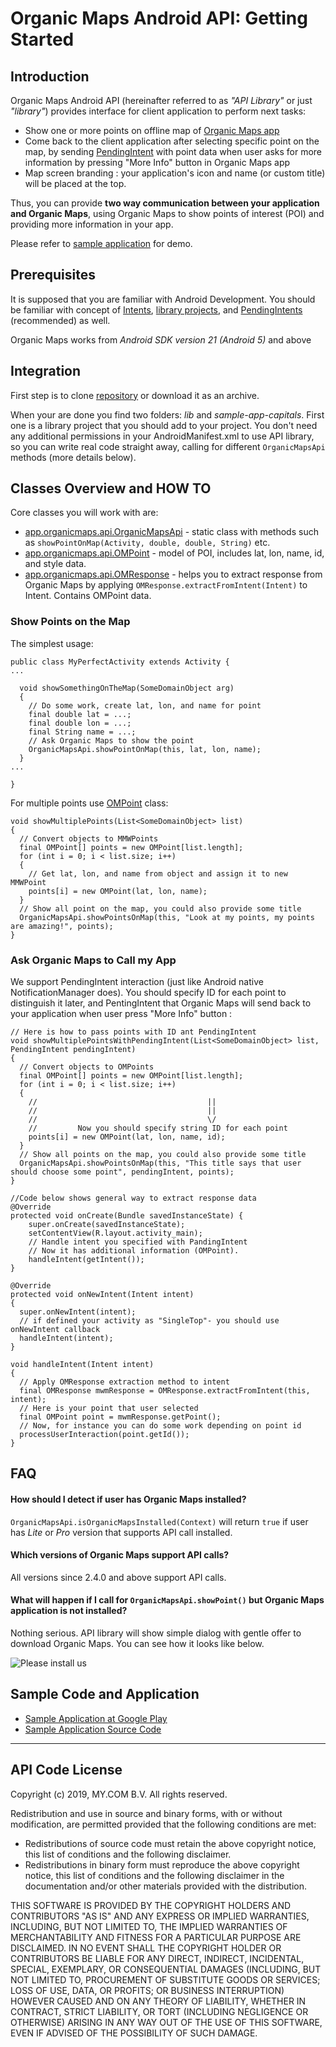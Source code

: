 # Organic Maps Android API: Getting Started

## Introduction

Organic Maps Android API (hereinafter referred to as *"API Library"* or just *"library"*)
provides interface for client application to perform next tasks:

* Show one or more points on offline map of [Organic Maps app][linkOM]
* Come back to the client application after selecting specific point on the map, by sending [PendingIntent][linkPIntent] with point data when user asks for more information by pressing "More Info" button in Organic Maps app
* Map screen branding : your application's icon and name (or custom title) will be placed at the top.

Thus, you can provide **two way communication between your application and Organic Maps**,
using Organic Maps to show points of interest (POI) and providing more information in your app.

Please refer to [sample application][linkSampleSource] for demo.

## Prerequisites

It is supposed that you are familiar with Android Development.
You should be familiar with concept of [Intents][linkIntents], [library projects][linkLibProj], and [PendingIntents][linkPIntent] (recommended) as well.

Organic Maps works from *Android SDK version 21 (Android 5)* and above

## Integration
First step is to clone [repository][linkRepo] or download it as an archive.

When your are done you find two folders: *lib* and *sample-app-capitals*. First one is a library project that you should add to your project.
You don't need any additional permissions in your AndroidManifest.xml to use API library, so you can write real code straight away, calling for different `OrganicMapsApi` methods (more details below).

## Classes Overview and HOW TO
Core classes you will work with are:

* [app.organicmaps.api.OrganicMapsApi][linkApiClass] - static class with methods such as `showPointOnMap(Activity, double, double, String)` etc.
* [app.organicmaps.api.OMPoint][linkPointClass] - model of POI, includes lat, lon, name, id, and style data.
* [app.organicmaps.api.OMResponse][linkRespClass] - helps you to extract response from Organic Maps by applying `OMResponse.extractFromIntent(Intent)` to Intent. Contains OMPoint data.

### Show Points on the Map

The simplest usage:

    public class MyPerfectActivity extends Activity {
    ...

      void showSomethingOnTheMap(SomeDomainObject arg)
      {
        // Do some work, create lat, lon, and name for point
        final double lat = ...;
        final double lon = ...;
        final String name = ...;
        // Ask Organic Maps to show the point
        OrganicMapsApi.showPointOnMap(this, lat, lon, name);
      }
    ...

    }

For multiple points use [OMPoint][linkPointClass] class:

    void showMultiplePoints(List<SomeDomainObject> list)
    {
      // Convert objects to MMWPoints
      final OMPoint[] points = new OMPoint[list.length];
      for (int i = 0; i < list.size; i++)
      {
        // Get lat, lon, and name from object and assign it to new MMWPoint
        points[i] = new OMPoint(lat, lon, name);
      }
      // Show all point on the map, you could also provide some title
      OrganicMapsApi.showPointsOnMap(this, "Look at my points, my points are amazing!", points);
    }


### Ask Organic Maps to Call my App

We support PendingIntent interaction (just like Android native
NotificationManager does). You should specify ID for each point to
distinguish it later, and PentingIntent that Organic Maps will send back to
your application when user press "More Info" button :

    // Here is how to pass points with ID ant PendingIntent
    void showMultiplePointsWithPendingIntent(List<SomeDomainObject> list, PendingIntent pendingIntent)
    {
      // Convert objects to OMPoints
      final OMPoint[] points = new OMPoint[list.length];
      for (int i = 0; i < list.size; i++)
      {
        //                                      ||
        //                                      ||
        //                                      \/
        //         Now you should specify string ID for each point
        points[i] = new OMPoint(lat, lon, name, id);
      }
      // Show all points on the map, you could also provide some title
      OrganicMapsApi.showPointsOnMap(this, "This title says that user should choose some point", pendingIntent, points);
    }

    //Code below shows general way to extract response data
    @Override
    protected void onCreate(Bundle savedInstanceState) {
        super.onCreate(savedInstanceState);
        setContentView(R.layout.activity_main);
        // Handle intent you specified with PandingIntent
        // Now it has additional information (OMPoint).
        handleIntent(getIntent());
    }

    @Override
    protected void onNewIntent(Intent intent)
    {
      super.onNewIntent(intent);
      // if defined your activity as "SingleTop"- you should use onNewIntent callback
      handleIntent(intent);
    }

    void handleIntent(Intent intent)
    {
      // Apply OMResponse extraction method to intent
      final OMResponse mwmResponse = OMResponse.extractFromIntent(this, intent);
      // Here is your point that user selected
      final OMPoint point = mwmResponse.getPoint();
      // Now, for instance you can do some work depending on point id
      processUserInteraction(point.getId());
    }

## FAQ

#### How should I detect if user has Organic Maps installed?
`OrganicMapsApi.isOrganicMapsInstalled(Context)` will return `true` if user has *Lite* or *Pro* version that supports API call installed.

#### Which versions of Organic Maps support API calls?
All versions since 2.4.0 and above support API calls.

#### What will happen if I call for `OrganicMapsApi.showPoint()` but Organic Maps application is not installed?
Nothing serious. API library will show simple dialog with gentle offer to download Organic Maps. You can see how it looks like below.

![Please install us](site/images/dlg.png)

## Sample Code and Application

* [Sample Application at Google Play][linkSampleGooglePlay]
* [Sample Application Source Code][linkSampleSource]

-------------------------------------------------------------------------------
## API Code License
Copyright (c) 2019, MY.COM B.V.
All rights reserved.

Redistribution and use in source and binary forms, with or without modification, are permitted provided that the following conditions are met:

* Redistributions of source code must retain the above copyright notice, this list of conditions and the following disclaimer.
* Redistributions in binary form must reproduce the above copyright notice, this list of conditions and the following disclaimer in the documentation and/or other materials provided with the distribution.

THIS SOFTWARE IS PROVIDED BY THE COPYRIGHT HOLDERS AND CONTRIBUTORS "AS IS" AND ANY EXPRESS OR IMPLIED WARRANTIES, INCLUDING, BUT NOT LIMITED TO, THE IMPLIED WARRANTIES OF MERCHANTABILITY AND FITNESS FOR A PARTICULAR PURPOSE ARE DISCLAIMED. IN NO EVENT SHALL THE COPYRIGHT HOLDER OR CONTRIBUTORS BE LIABLE FOR ANY DIRECT, INDIRECT, INCIDENTAL, SPECIAL, EXEMPLARY, OR CONSEQUENTIAL DAMAGES (INCLUDING, BUT NOT LIMITED TO, PROCUREMENT OF SUBSTITUTE GOODS OR SERVICES; LOSS OF USE, DATA, OR PROFITS; OR BUSINESS INTERRUPTION) HOWEVER CAUSED AND ON ANY THEORY OF LIABILITY, WHETHER IN CONTRACT, STRICT LIABILITY, OR TORT (INCLUDING NEGLIGENCE OR OTHERWISE) ARISING IN ANY WAY OUT OF THE USE OF THIS SOFTWARE, EVEN IF ADVISED OF THE POSSIBILITY OF SUCH DAMAGE.

[linkOM]: https://organicmaps.app/ "Organic Maps"
[linkPIntent]: http://developer.android.com/reference/android/app/PendingIntent.html "PendingIntent"
[linkRepo]: https://github.com/mapswithme/api-android "GitHub Repository"
[linkLibProj]: http://developer.android.com/tools/projects/index.html#LibraryProjects "Android Library Project"
[linkIntents]: http://developer.android.com/guide/components/intents-filters.html "Intents and Intent Filters"
[linkApiClass]: lib/src/com/mapswithme/maps/api/OrganicMapsApi.java "OrganicMapsApi.java"
[linkPointClass]: lib/src/com/mapswithme/maps/api/OMPoint.java "OMPoint.java"
[linkRespClass]: lib/src/com/mapswithme/maps/api/OMResponse.java  "OMResponse.java"
[linkSampleSource]: https://github.com/mapswithme/api-android/tree/master/sample-app-capitals "Api Source Code"
[linkSampleGooglePlay]: http://play.google.com/store/apps/details?id=com.mapswithme.capitals "Api Demo .apk"
[linkTravelGuides]: http://www.guidewithme.com
